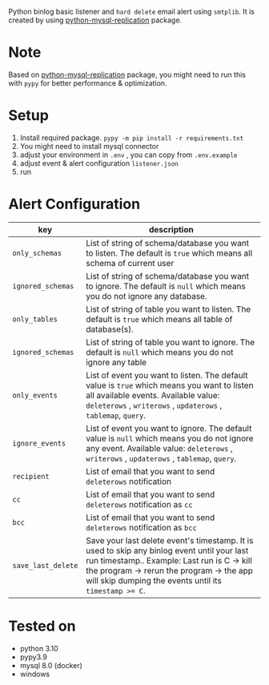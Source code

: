 Python binlog basic listener and `hard delete` email alert using `smtplib`. It is created by using [python-mysql-replication](https://github.com/julien-duponchelle/python-mysql-replication) package.

# Note
Based on [python-mysql-replication](https://github.com/julien-duponchelle/python-mysql-replication) package, you might need to run this with `pypy` for better performance & optimization. 

# Setup
1. Install required package. `pypy -m pip install -r requirements.txt`
2. You might need to install mysql connector
3. adjust your environment in `.env` , you can copy from `.env.example`
4. adjust event & alert configuration `listener.json`
5. run

# Alert Configuration
| key               | description                                                                                                                                                                                           |
|-------------------|-------------------------------------------------------------------------------------------------------------------------------------------------------------------------------------------------------|
| `only_schemas`    | List of string of schema/database you want to listen.  The default is `true` which means all schema of current user                                                                                   |
| `ignored_schemas` | List of string of schema/database you want to ignore. The default is `null` which means you do not ignore any database.                                                                               |
| `only_tables`     | List of string of table you want to listen. The default is `true` which means all table of database(s).                                                                                               |
| `ignored_schemas` | List of string of table you want to ignore. The default is `null` which means you do not ignore any table                                                                                             |
| `only_events`     | List of event you want to listen. The default value is `true` which means you want to listen all available events.  Available value: `deleterows` , `writerows` , `updaterows` , `tablemap`, `query`. |
| `ignore_events`   | List of event you want to ignore. The default value is `null` which means you do not ignore any event.  Available value: `deleterows` , `writerows` , `updaterows` , `tablemap`, `query`.             |
| `recipient`       | List of email that you want to send `deleterows` notification                                                                                                                                         |
| `cc`              | List of email that you want to send `deleterows` notification as `cc`                                                                                                                                 |
| `bcc`             | List of email that you want to send `deleterows` notification as `bcc`                                    |
| `save_last_delete`              | Save your last delete event's timestamp. It is used to skip any binlog event until your last run timestamp.. Example: Last run is C -> kill the program -> rerun the program -> the app will skip dumping the events until its `timestamp >= C`.                                                                                                                               |

# Tested on
- python 3.10
- pypy3.9
- mysql 8.0 (docker)
- windows